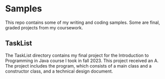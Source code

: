 # Samples
This repo contains some of my writing and coding samples. Some are final, graded projects from my coursework.

## TaskList

The TaskList directory contains my final project for the Introduction to Programming in Java course I took in fall 2023. This project received an A. The project includes the program, which consists of a main class and a constructor class, and a technical design document. 
